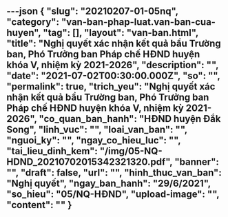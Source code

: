---json
{
    "slug": "20210207-01-05nq",
    "category": "van-ban-phap-luat.van-ban-cua-huyen",
    "tag": [],
    "layout": "van-ban.html",
    "title": "Nghị quyết xác nhận kết quả bầu Trường ban, Phó Trưởng ban Pháp chế HĐND huyện khóa V, nhiệm kỳ 2021-2026",
    "description": "",
    "date": "2021-07-02T00:30:00.000Z",
    "so": "",
    "permalink": true,
    "trich_yeu": "Nghị quyết xác nhận kết quả bầu Trường ban, Phó Trưởng ban Pháp chế HĐND huyện khóa V, nhiệm kỳ 2021-2026",
    "co_quan_ban_hanh": "HĐND huyện Đắk Song",
    "linh_vuc": "",
    "loai_van_ban": "",
    "nguoi_ky": "",
    "ngay_co_hieu_luc": "",
    "tai_lieu_dinh_kem": "/img/05-NQ-HDND_20210702015342321320.pdf",
    "banner": "",
    "draft": false,
    "url": "",
    "hinh_thuc_van_ban": "Nghị quyết",
    "ngay_ban_hanh": "29/6/2021",
    "so_hieu": "05/NQ-HĐND",
    "upload-image": "",
    "__content__": ""
}
---
